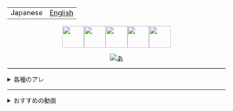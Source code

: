 <table>
  <tbody>
    <tr>
      <td>
        <span>Japanese</span>
      </td>
      <td>
        <a href="https://github.com/eggplants/eggplants/blob/master/README_en.md">English</span>
      </td>
    </tr>
  </tbody>
</table>

<div style="text-align: center;">
  <a href="https://www.u.tsukuba.ac.jp/~s1811528/">
    <img
         src="https://cgi.u.tsukuba.ac.jp/~s1811528/opac/img/selfiebrink.gif" width="50"
    /><img
         src="https://2.bp.blogspot.com/-DI48KC7LlTE/UO1ioW2x7wI/AAAAAAAAKh0/wpJskRJ3WJw/s1600/small_flower_green.png" width="50"
    /><img
         src="https://cgi.u.tsukuba.ac.jp/~s1811528/opac/img/selfiebrink.gif" width="50"
    /><img
         src="https://2.bp.blogspot.com/-DI48KC7LlTE/UO1ioW2x7wI/AAAAAAAAKh0/wpJskRJ3WJw/s1600/small_flower_green.png" width="50"
    /><img
         src="https://cgi.u.tsukuba.ac.jp/~s1811528/opac/img/selfiebrink.gif" width="50"
    />
  
  ![あ](https://github-readme-stats.vercel.app/api?username=eggplants&show_icons=true&theme=cobalt)
</a></div>

---

<details>
  <summary>各種のアレ</summary>

- Keybase: [@egpl0](https://keybase.io/egpl0)
- Gist: [@eggplants](https://gist.github.com/eggplants)
- Twitter: [@egpl0](https://twitter.com/egpl0)
- Twitter(凍結): [@egpl0_sh](https://twitter.com/egpl0_sh)
- Twitter(サブ): [@egpl0_sh_2](https://twitter.com/egpl0_sh_2)
- Qiita: [@eggplants](https://qiita.com/eggplants)
- SoundCloud: [@egpl0](https://soundcloud.com/f-0q)
- Atcoder: [@eggplants](https://atcoder.jp/users/eggplants)
  - 長いことやってない
- Paiza: [しっとり 袋ドーナツ 冷凍 サクサク](https://paiza.jp/challenges/glicko_rating_share/Rhzq59TWX8uIwiPelPbv8JjaB9AC4kA9z2Wq7nWQwTk?972200151)
- Greasy Fork: [@eggplants](https://greasyfork.org/en/users/671442-eggplants)
- Jstris [@egg_planter0](https://jstris.jezevec10.com/u/egg_planter0)
- Togetter: [@egpl0](https://togetter.com/id/egpl0)
- connpass: [@egpl0](https://connpass.com/user/egpl0)
- Doorkeeper: [haruna](https://www.doorkeeper.jp/users/xtpf8edosjnkj9v41rcymf3bbwr8ol)
- Steam: [@egpl0](https://steamcommunity.com/id/egpl0)
- (...追加予定)


</details>

---

<details>
  <summary>おすすめの動画</summary>

- 【初配信！】むぎたまキャットファイトラジオ 第１回【にじさんじ】【ナン】

[![尊い](https://i.ytimg.com/vi/2CKQrXLwQ6s/hqdefault.jpg)](http://youtu.be/2CKQrXLwQ6s)

</details>
